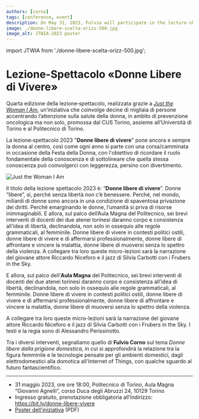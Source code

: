 ```yaml
---
authors: [corno]
tags: [conference, event]
description: On May 31, 2023, Fulvio will participate in the lecture-show organized yearly by the project "Just the Woman I Am", that will delve into the topic of freedom for women, explored from different points of view, both artistic and scientific.
image: ./donne-libere-scelta-orizz-500.jpg
image_alt: JTWIA-2023 poster
---
```


import JTWIA from './donne-libere-scelta-orizz-500.jpg';

# Lezione-Spettacolo «Donne Libere di Vivere»


Quarta edizione della lezione‑spettacolo, realizzata grazie a *[Just the Woman I Am](https://jtwia.org/)*, un’iniziativa che coinvolge decine di migliaia di persone accentrando l’attenzione sulla salute della donna, in ambito di prevenzione oncologica ma non solo, promossa dal CUS Torino, assieme all’Università di Torino e al Politecnico di Torino. 

La lezione‑spettacolo 2023 "**Donne libere di vivere**" pone ancora e sempre la donna al centro, così come ogni anno si parte con una corsa/camminata in occasione della Festa della Donna, con l'obiettivo di ricordare il ruolo fondamentale della conoscenza e di sottolineare che quella stessa conoscenza può coinvolgerci con leggerezza, persino con divertimento. 

<p className="text--center"><img src={JTWIA} alt="Just the Woman I Am"></img></p>


<!-- truncate -->


Il titolo della lezione spettacolo 2023 è: “**Donne libere di vivere**”. Donne “libere”, sì, perché senza libertà non c’è benessere. Perché, nel mondo, miliardi di donne sono ancora in una condizione di spaventosa privazione dei diritti. Perché emarginando le donne, l’umanità si priva di risorse inimmaginabili. E allora, sul palco dell’Aula Magna del Politecnico, sei brevi interventi di docenti dei due atenei torinesi daranno corpo e consistenza all’idea di libertà, declinandola, non solo in ossequio alle regole grammaticali, al femminile. Donne libere di vivere in contesti politici ostili, donne libere di vivere e di affermarsi professionalmente, donne libere di affrontare e vincere la malattia, donne libere di muoversi senza lo spettro della violenza. A collegare tra loro queste micro-lezioni sarà la narrazione del giovane attore Riccardo Niceforo e il jazz di Silvia Carbotti con i Frubers in the Sky.


E allora, sul palco dell’**Aula Magna** del Politecnico, sei brevi interventi di docenti dei due atenei torinesi daranno corpo e consistenza all’idea di libertà, declinandola, non solo in ossequio alle regole grammaticali, al femminile. Donne libere di vivere in contesti politici ostili, donne libere di vivere e di affermarsi professionalmente, donne libere di affrontare e vincere la malattia, donne libere di muoversi senza lo spettro della violenza. 

A collegare tra loro queste micro-lezioni sarà la narrazione del giovane attore Riccardo Niceforo e il jazz di Silvia Carbotti con i Frubers in the Sky. I testi e la regia sono di Alessandro Perissinotto.

Tra i diversi interventi, segnaliamo quello di **Fulvio Corno** sul tema *Donne libere dalla prigione domestica*, in cui si approfondirà la relazione tra la figura femminile e le tecnologie pensate per gli ambienti domestici, dagli elettrodomestici alla domotica all'Internet of Things, con qualche sguardo al futuro fantascientifico.

---

- 31 maggio 2023, ore ore 18:00, Politecnico di Torino, Aula Magna “Giovanni Agnelli”, corso Duca degli Abruzzi 24, 10129 Torino
- Ingresso gratuito, prenotazione obbligatoria all’indirizzo: https://bit.ly/donne-libere-vivere
- [Poster dell'iniziativa](./donne-libere-vivere-poster.pdf) (PDF)